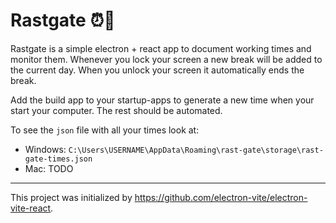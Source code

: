 # Rastgate ⏰🥅

Rastgate is a simple electron + react app to document working times and monitor them. Whenever you lock your screen a new break will be added to the current day. When you unlock your screen it automatically ends the break.

Add the build app to your startup-apps to generate a new time when your start your computer. The rest should be automated.

To see the `json` file with all your times look at:

- Windows: `C:\Users\USERNAME\AppData\Roaming\rast-gate\storage\rast-gate-times.json`
- Mac: TODO

---

This project was initialized by https://github.com/electron-vite/electron-vite-react.
